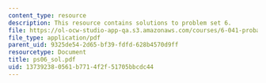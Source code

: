 ```yaml
---
content_type: resource
description: This resource contains solutions to problem set 6.
file: https://ol-ocw-studio-app-qa.s3.amazonaws.com/courses/6-041-probabilistic-systems-analysis-and-applied-probability-spring-2006/137392380561b7714f2f51705bbcdc44_ps06_sol.pdf
file_type: application/pdf
parent_uid: 9325de54-2d65-bf39-fdfd-628b4570d9ff
resourcetype: Document
title: ps06_sol.pdf
uid: 13739238-0561-b771-4f2f-51705bbcdc44
---
```

